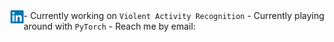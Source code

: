<a href="https://www.linkedin.com/in/chuaziheng/">
  <img align="left" alt="Chua Zi Heng | LinkedIn" width="21px" src="https://raw.githubusercontent.com/chuaziheng/chuaziheng/master/logos/LinkedIn-Logo.png"/>
</a>
- Currently working on <code>Violent Activity Recognition</code> 
- Currently playing around with <code>PyTorch</code>
- Reach me by email: <CHUA0954@e.ntu.edu.sg> 


<br />
<br />


